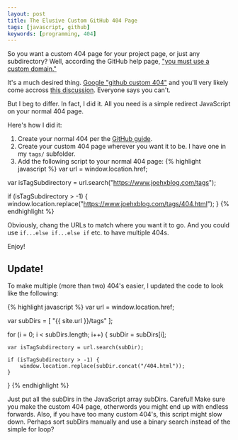 ```yaml
---
layout: post
title: The Elusive Custom GitHub 404 Page
tags: [javascript, github]
keywords: [programming, 404]
---
```


So you want a custom 404 page for your project page, or just any subdirectory? Well, according the GitHub help page, ["you must use a custom domain."](https://help.github.com/articles/custom-404-pages/)

It's a much desired thing. [Google "github custom 404"](https://www.google.com/search?q=github+custom+404) and you'll very likely come accross [this discussion](https://stackoverflow.com/questions/14908512/how-can-i-set-the-customer-404-page-on-gh-pages). Everyone says you can't.

But I beg to differ. In fact, I did it. All you need is a simple redirect JavaScript on your normal 404 page.

Here's how I did it:

1. Create your normal 404 per the [GitHub guide](https://help.github.com/articles/custom-404-pages/).
2. Create your custom 404 page wherever you want it to be. I have one in my `tags/` subfolder.
3. Add the following script to your normal 404 page:
{% highlight javascript %}
var url = window.location.href;

var isTagSubdirectory = url.search("https://www.joehxblog.com/tags");

if (isTagSubdirectory > -1) {
  window.location.replace("https://www.joehxblog.com/tags/404.html");
}
{% endhighlight %}

Obviously, chang the URLs to match where you want it to go. And you could use `if...else if...else if` etc. to have multiple 404s.

Enjoy!

<h2>Update!</h2>

To make multiple (more than two) 404's easier, I updated the code to look like the following:

{% highlight javascript %}
var url = window.location.href;
    
var subDirs = [
                "{{ site.url }}/tags"
            ];
            
for (i = 0; i < subDirs.length; i++) {
    subDir = subDirs[i];
    
    var isTagSubdirectory = url.search(subDir);
    
    if (isTagSubdirectory > -1) {
        window.location.replace(subDir.concat("/404.html"));
    }
}
{% endhighlight %}

Just put all the subDirs in the JavaScript array subDirs. Careful! Make sure you make the custom 404 page, otherwords you might end up with endless forwards. Also, if you have too many custom 404's, this script might slow down. Perhaps sort subDirs manually and use a binary search instead of the simple for loop?
